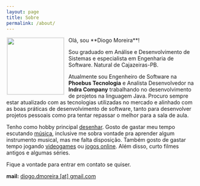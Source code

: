 ```yaml
---
layout: page
title: Sobre
permalink: /about/
---
```

<img src="https://avatars0.githubusercontent.com/u/808759?v=2&s=460" style="float:left; width: 150px; margin: 0px 10px 10px 0px; border: 2px solid #f5f5f5"/>
Olá, sou **Diogo Moreira**!

Sou graduado em Análise e Desenvolvimento de Sistemas e especialista em Engenharia de Software. Natural de Cajazeiras-PB.

Atualmente sou Engenheiro de Software na **Phoebus Tecnologia** e Analista Desenvolvedor na **Indra Company** trabalhando no desenvolvimento de projetos na linguagem Java. Procuro sempre estar atualizado com as tecnologias utilizadas no mercado e alinhado com as boas práticas de desenvolvimento de software, tanto para desenvolver projetos pessoais como pra tentar repassar o melhor para a sala de aula.

Tenho como hobby principal [desenhar](http://diogodmoreira.deviantart.com). Gosto de gastar meu tempo escutando [música](http://www.lastfm.com.br/user/moreiradiogo), inclusive me sobra vontade pra aprender algum instrumento musical, mas me falta disposição. Também gosto de gastar tempo jogando [videogames](http://alvanista.com/diogodmoreira) ou [jogos online](http://steamcommunity.com/id/diogodmoreira/). Além disso, curto filmes antigos e algumas séries.

Fique a vontade para entrar em contato se quiser.

**mail:** [diogo.dmoreira [at] gmail.com](mailto:diogo.dmoreira@gmail.com)